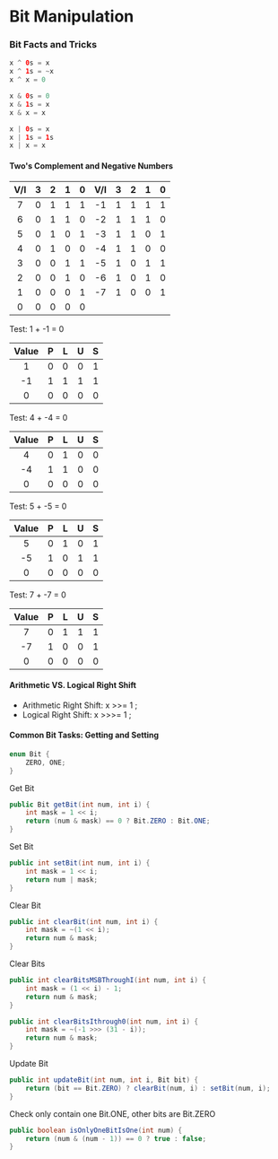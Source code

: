 # Bit Manipulation

### Bit Facts and Tricks

```java
x ^ 0s = x
x ^ 1s = ~x
x ^ x = 0
```

```java
x & 0s = 0
x & 1s = x
x & x = x
```

```java
x | 0s = x
x | 1s = 1s
x | x = x
```

#### Two's Complement and Negative Numbers
 
| V/I | 3 | 2 | 1 | 0 | V/I | 3 | 2 | 1 | 0 |
|:---:|:-:|:-:|:-:|:-:|:---:|:-:|:-:|:-:|:-:|
|  7  | 0 | 1 | 1 | 1 |  -1 | 1 | 1 | 1 | 1 |
|  6  | 0 | 1 | 1 | 0 |  -2 | 1 | 1 | 1 | 0 |
|  5  | 0 | 1 | 0 | 1 |  -3 | 1 | 1 | 0 | 1 |
|  4  | 0 | 1 | 0 | 0 |  -4 | 1 | 1 | 0 | 0 |
|  3  | 0 | 0 | 1 | 1 |  -5 | 1 | 0 | 1 | 1 |
|  2  | 0 | 0 | 1 | 0 |  -6 | 1 | 0 | 1 | 0 |
|  1  | 0 | 0 | 0 | 1 |  -7 | 1 | 0 | 0 | 1 |
|  0  | 0 | 0 | 0 | 0 |     |   |   |   |   |

Test: 1 + -1 = 0 

| Value | P | L | U | S |
|:-----:|:-:|:-:|:-:|:-:|
|   1   | 0 | 0 | 0 | 1 |
|   -1  | 1 | 1 | 1 | 1 |
|   0   | 0 | 0 | 0 | 0 |

Test: 4 + -4 = 0

| Value | P | L | U | S |
|:-----:|:-:|:-:|:-:|:-:|
|   4   | 0 | 1 | 0 | 0 |
|   -4  | 1 | 1 | 0 | 0 |
|   0   | 0 | 0 | 0 | 0 |

Test: 5 + -5 = 0

| Value | P | L | U | S |
|:-----:|:-:|:-:|:-:|:-:|
|   5   | 0 | 1 | 0 | 1 |
|   -5  | 1 | 0 | 1 | 1 |
|   0   | 0 | 0 | 0 | 0 |

Test: 7 + -7 = 0

| Value | P | L | U | S |
|:-----:|:-:|:-:|:-:|:-:|
|   7   | 0 | 1 | 1 | 1 |
|   -7  | 1 | 0 | 0 | 1 |
|   0   | 0 | 0 | 0 | 0 |

#### Arithmetic VS. Logical Right Shift

- Arithmetic Right Shift: x >>= 1 ;
- Logical Right Shift: x >>>= 1 ;

#### Common Bit Tasks: Getting and Setting

```java
enum Bit {
	ZERO, ONE;
}
```

Get Bit

```java
public Bit getBit(int num, int i) {
	int mask = 1 << i;
	return (num & mask) == 0 ? Bit.ZERO : Bit.ONE;
}
```

Set Bit

```java
public int setBit(int num, int i) {
	int mask = 1 << i;
	return num | mask;
}
```

Clear Bit

```java
public int clearBit(int num, int i) {
	int mask = ~(1 << i);
	return num & mask;
}
```

Clear Bits

```java
public int clearBitsMSBThroughI(int num, int i) {
	int mask = (1 << i) - 1;
	return num & mask;
}

public int clearBitsIthrough0(int num, int i) {
	int mask = ~(-1 >>> (31 - i));
	return num & mask;
}
```

Update Bit

```java
public int updateBit(int num, int i, Bit bit) {
	return (bit == Bit.ZERO) ? clearBit(num, i) : setBit(num, i);
}
```

Check only contain one Bit.ONE, other bits are Bit.ZERO

```java
public boolean isOnlyOneBitIsOne(int num) {
	return (num & (num - 1)) == 0 ? true : false;
}
```
